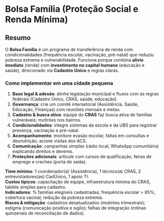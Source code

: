 # Bolsa Família (Proteção Social e Renda Mínima)

## Resumo
O **Bolsa Família** é um programa de transferência de renda com condicionalidades (frequência escolar, vacinação, pré-natal) que reduziu pobreza extrema e vulnerabilidade. Funciona porque combina **alívio imediato** (renda) com **investimento no capital humano** (educação e saúde), direcionado via **Cadastro Único** e regras claras.

### Como implementar em uma cidade pequena
1) **Base legal & adesão**: alinhe legislação municipal e fluxos com as regras federais (Cadastro Único, CRAS, saúde, educação).  
2) **Governança**: crie um comitê intersetorial (Assistência, Saúde, Educação, Finanças) com reuniões mensais e metas.  
3) **Cadastro & busca ativa**: equipe do **CRAS** faz busca ativa de famílias vulneráveis; mutirões nos bairros.  
4) **Condicionalidades**: integre sistemas da escola e da UBS para registrar presença, vacinação e pré-natal.  
5) **Acompanhamento**: monitore evasão escolar, faltas em consultas e desnutrição; acione visitas dos ACS.  
6) **Comunicação**: campanhas simples (rádio local, WhatsApp comunitário) explicando direitos e deveres.  
7) **Proteções adicionais**: articule com cursos de qualificação, feiras de emprego e creches (porta de saída).

**Time mínimo**: 1 coordenador(a) (Assistência), 1 técnico(a) CRAS, 2 entrevistadores(as) CadÚnico, 1 apoio TI.  
**Custos típicos**: capacitação de equipe, infraestrutura mínima do CRAS, tablets simples para cadastro.  
**Indicadores**: % famílias elegíveis cadastradas; frequência escolar > 85%; cobertura vacinal; redução da pobreza extrema.  
**Riscos & mitigação**: cadastros desatualizados (mutirões trimestrais); estigma (comunicação positiva e sigilo); falhas de integração (rotinas quinzenais de reconciliação de dados).
